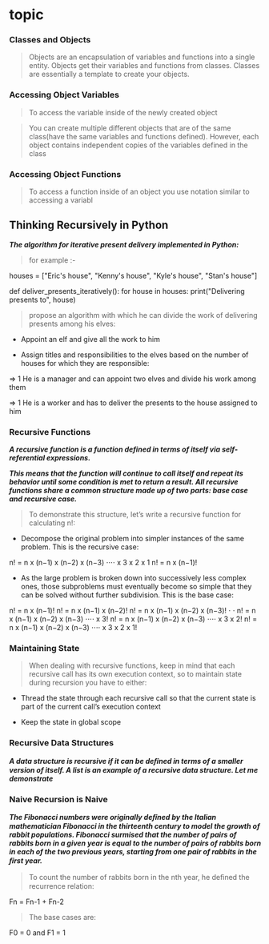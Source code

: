 # topic

### Classes and Objects

> Objects are an encapsulation of variables and functions into a single entity. Objects get their variables and functions from classes. Classes are essentially a template to create your objects.

### Accessing Object Variables

> To access the variable inside of the newly created object 

>You can create multiple different objects that are of the same class(have the same variables and functions defined). However, each object contains independent copies of the variables defined in the class

### Accessing Object Functions

>To access a function inside of an object you use notation similar to accessing a variabl




## Thinking Recursively in Python


***The algorithm for iterative present delivery implemented in Python:***

> for example :-

houses = ["Eric's house", "Kenny's house", "Kyle's house", "Stan's house"]

def deliver_presents_iteratively():
    for house in houses:
        print("Delivering presents to", house)


> propose an algorithm with which he can divide the work of delivering presents among his elves: 


- Appoint an elf and give all the work to him

- Assign titles and responsibilities to the elves based on the number of houses for which they are responsible:

=> 1 He is a manager and can appoint two elves and divide his work among them

=> 1 He is a worker and has to deliver the presents to the house assigned to him


### Recursive Functions

***A recursive function is a function defined in terms of itself via self-referential expressions.***

***This means that the function will continue to call itself and repeat its behavior until some condition is met to return a result. All recursive functions share a common structure made up of two parts: base case and recursive case.***


> To demonstrate this structure, let’s write a recursive function for calculating n!:

- Decompose the original problem into simpler instances of the same problem. This is the recursive case:

n! = n x (n−1) x (n−2) x (n−3) ⋅⋅⋅⋅ x 3 x 2 x 1
n! = n x (n−1)!

- As the large problem is broken down into successively less complex ones, those subproblems must eventually become so simple that they can be solved without further subdivision. This is the base case:

n! = n x (n−1)! 
n! = n x (n−1) x (n−2)!
n! = n x (n−1) x (n−2) x (n−3)!
⋅
⋅
n! = n x (n−1) x (n−2) x (n−3) ⋅⋅⋅⋅ x 3!
n! = n x (n−1) x (n−2) x (n−3) ⋅⋅⋅⋅ x 3 x 2!
n! = n x (n−1) x (n−2) x (n−3) ⋅⋅⋅⋅ x 3 x 2 x 1!


### Maintaining State


> When dealing with recursive functions, keep in mind that each recursive call has its own execution context, so to maintain state during recursion you have to either:

- Thread the state through each recursive call so that the current state is part of the current call’s execution context

- Keep the state in global scope


### Recursive Data Structures

***A data structure is recursive if it can be deﬁned in terms of a smaller version of itself. A list is an example of a recursive data structure. Let me demonstrate***


### Naive Recursion is Naive

***The Fibonacci numbers were originally deﬁned by the Italian mathematician Fibonacci in the thirteenth century to model the growth of rabbit populations. Fibonacci surmised that the number of pairs of rabbits born in a given year is equal to the number of pairs of rabbits born in each of the two previous years, starting from one pair of rabbits in the ﬁrst year.***

> To count the number of rabbits born in the nth year, he deﬁned the recurrence relation:

Fn = Fn-1 + Fn-2

> The base cases are:

F0 = 0 and F1 = 1




